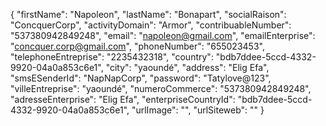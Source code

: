 {
    "firstName": "Napoleon",
    "lastName": "Bonapart",
    "socialRaison": "ConcquerCorp",
    "activityDomain": "Armor",
    "contribuableNumber": "537380942849248",
    "email": "napoleon@gmail.com",
    "emailEnterprise": "concquer.corp@gmail.com",
    "phoneNumber": "655023453",
    "telephoneEntreprise": "2235432318",
    "country": "bdb7ddee-5ccd-4332-9920-04a0a853c6e1",
    "city": "yaoundé",
    "address": "Elig Efa",
    "smsESenderId": "NapNapCorp",
    "password": "Tatylove@123",
    "villeEntreprise": "yaoundé",
    "numeroCommerce": "537380942849248",
    "adresseEnterprise": "Elig Efa",
    "enterpriseCountryId": "bdb7ddee-5ccd-4332-9920-04a0a853c6e1",
    "urlImage": "",
    "urlSiteweb": ""
}